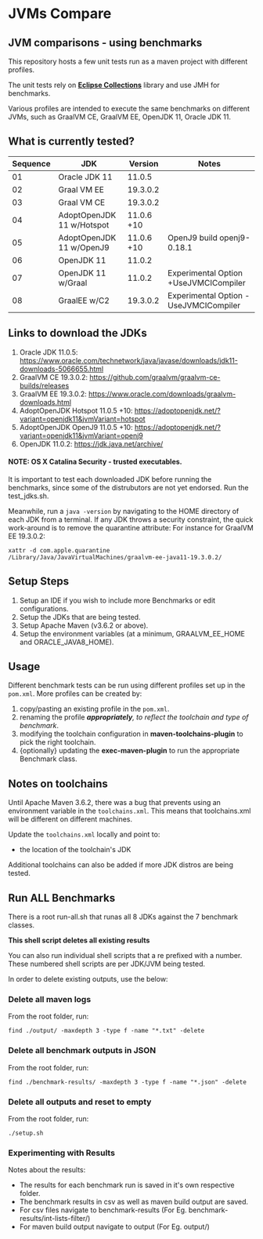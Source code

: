# JVMs Compare
## JVM comparisons - using benchmarks

This repository hosts a few unit tests run as a maven project with different profiles.

The unit tests rely on [**Eclipse Collections**](https://eclipse.org/collections) library and 
use JMH for benchmarks.

Various profiles are intended to execute the same benchmarks on different JVMs, such as 
GraalVM CE, GraalVM EE, OpenJDK 11, Oracle JDK 11.

## What is currently tested?

Sequence | JDK | Version |  Notes
-------------- | ------------------ | ---------------------- | -------------------------------
01 | Oracle JDK 11 | 11.0.5 | 
02 | Graal VM EE | 19.3.0.2 | 
03 | Graal VM CE | 19.3.0.2 | 
04 | AdoptOpenJDK 11 w/Hotspot | 11.0.6 +10 | 
05 | AdoptOpenJDK 11 w/OpenJ9 | 11.0.6 +10 | OpenJ9 build openj9-0.18.1
06 | OpenJDK 11 | 11.0.2 | 
07 | OpenJDK 11 w/Graal | 11.0.2 | Experimental Option +UseJVMCICompiler
08 | GraalEE w/C2 | 19.3.0.2 | Experimental Option -UseJVMCICompiler

## Links to download the JDKs
1. Oracle JDK 11.0.5: https://www.oracle.com/technetwork/java/javase/downloads/jdk11-downloads-5066655.html
1. GraalVM CE 19.3.0.2: https://github.com/graalvm/graalvm-ce-builds/releases
1. GraalVM EE 19.3.0.2: https://www.oracle.com/downloads/graalvm-downloads.html
1. AdoptOpenJDK Hotspot 11.0.5 +10: https://adoptopenjdk.net/?variant=openjdk11&jvmVariant=hotspot
1. AdoptOpenJDK OpenJ9 11.0.5 +10: https://adoptopenjdk.net/?variant=openjdk11&jvmVariant=openj9 
1. OpenJDK 11.0.2: https://jdk.java.net/archive/

#### NOTE: OS X Catalina Security - trusted executables.
It is important to test each downloaded JDK before running the benchmarks, since some of the distrubutors 
are not yet endorsed. Run the test_jdks.sh.

Meanwhile, run a `java -version` by navigating to the HOME directory of each JDK from a terminal. 
If any JDK throws a security constraint, the quick work-around is to remove the quarantine attribute:
For instance for GraalVM EE 19.3.0.2:

`xattr -d com.apple.quarantine /Library/Java/JavaVirtualMachines/graalvm-ee-java11-19.3.0.2/`

## Setup Steps

1. Setup an IDE if you wish to include more Benchmarks or edit configurations.
1. Setup the JDKs that are being tested.
1. Setup Apache Maven (v3.6.2 or above).
1. Setup the environment variables (at a minimum, GRAALVM_EE_HOME and ORACLE_JAVA8_HOME).


## Usage

Different benchmark tests can be run using different profiles set up in the `pom.xml`. More profiles
can be created by:

1. copy/pasting an existing profile in the `pom.xml`.
1. renaming the profile _**appropriately**, to reflect the toolchain and type of benchmark_.
1. modifying the toolchain configuration in **maven-toolchains-plugin** to pick the right toolchain.
1. {optionally} updating the **exec-maven-plugin** to run the appropriate Benchmark class.

## Notes on toolchains

Until Apache Maven 3.6.2, there was a bug that prevents using an environment variable in the 
`toolchains.xml`. This means that toolchains.xml will be different on different machines. 

Update the `toolchains.xml` locally and point to:
 
* the location of the toolchain's JDK

Additional toolchains can also be added if more JDK distros are being tested.

## Run ALL Benchmarks

There is a root run-all.sh that runas all 8 JDKs against the 7 benchmark classes. 

**This shell script deletes all existing results**

You can also run individual shell scripts that a re prefixed with a number. These numbered 
shell scripts are per JDK/JVM being tested.

In order to delete existing outputs, use the below:

### Delete all maven logs

From the root folder, run:

```
find ./output/ -maxdepth 3 -type f -name "*.txt" -delete
```

### Delete all benchmark outputs in JSON

From the root folder, run:

```
find ./benchmark-results/ -maxdepth 3 -type f -name "*.json" -delete

``` 

### Delete all outputs and reset to empty

From the root folder, run:

```
./setup.sh

```


### Experimenting with Results
Notes about the results:
* The results for each benchmark run is saved in it's own respective folder.
* The benchmark results in csv as well as maven build output are saved.
* For csv files navigate to benchmark-results (For Eg. benchmark-results/int-lists-filter/)
* For maven build output navigate to output (For Eg. output/)
